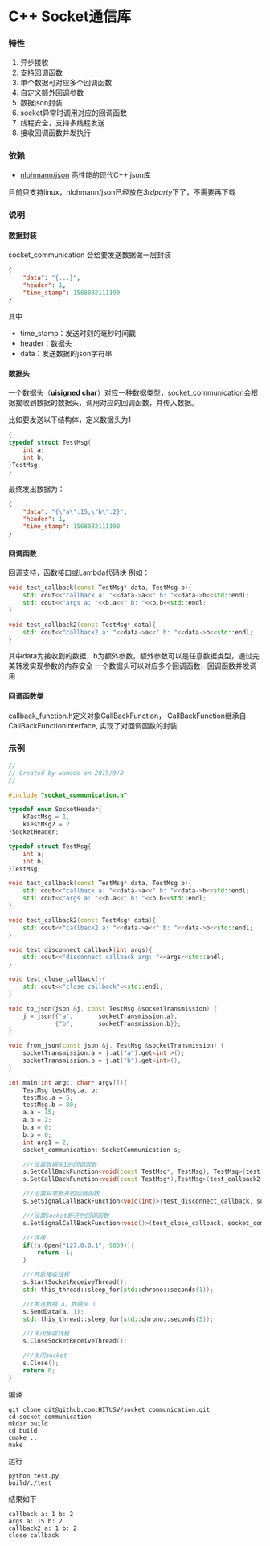 # C++ Socket通信库
### 特性
1. 异步接收
2. 支持回调函数
3. 单个数据可对应多个回调函数
4. 自定义额外回调参数
5. 数据json封装
6. socket异常时调用对应的回调函数
7. 线程安全，支持多线程发送
8. 接收回调函数并发执行

### 依赖
- [nlohmann/json](https://github.com/nlohmann/json "nlohmann/json")  高性能的现代C++ json库

目前只支持linux，nlohmann/json已经放在*3rdparty*下了，不需要再下载

### 说明
#### 数据封装
socket_communication 会给要发送数据做一层封装
```json
{
	"data": "{...}",
	"header": 1,
	"time_stamp": 1568082111190
}
```
其中
- time_stamp：发送时刻的毫秒时间戳
- header：数据头
- data：发送数据的json字符串

####  数据头
一个数据头（**uisigned char**）对应一种数据类型，socket_communication会根据接收到数据的数据头，调用对应的回调函数，并传入数据。

比如要发送以下结构体，定义数据头为1
```cpp
{
typedef struct TestMsg{
    int a;
    int b;
}TestMsg;
}
```
最终发出数据为：
```json
{
	"data": "{\"a\":15,\"b\":2}",
	"header": 1,
	"time_stamp": 1568082111190
}
```
#### 回调函数
回调支持，函数接口或Lambda代码块
例如：
```cpp
void test_callback(const TestMsg* data, TestMsg b){
    std::cout<<"callback a: "<<data->a<<" b: "<<data->b<<std::endl;
    std::cout<<"args a: "<<b.a<<" b: "<<b.b<<std::endl;
}

void test_callback2(const TestMsg* data){
    std::cout<<"callback2 a: "<<data->a<<" b: "<<data->b<<std::endl;
}

```
其中data为接收到的数据，b为额外参数，额外参数可以是任意数据类型，通过完美转发实现参数的内存安全
一个数据头可以对应多个回调函数，回调函数并发调用

#### 回调函数类
callback_function.h定义对象CallBackFunction， CallBackFunction继承自CallBackFunctionInterface, 实现了对回调函数的封装

### 示例
```cpp
//
// Created by wumode on 2019/9/8.
//

#include "socket_communication.h"

typedef enum SocketHeader{
    kTestMsg = 1,
    kTestMsg2 = 2
}SocketHeader;

typedef struct TestMsg{
    int a;
    int b;
}TestMsg;

void test_callback(const TestMsg* data, TestMsg b){
    std::cout<<"callback a: "<<data->a<<" b: "<<data->b<<std::endl;
    std::cout<<"args a: "<<b.a<<" b: "<<b.b<<std::endl;
}

void test_callback2(const TestMsg* data){
    std::cout<<"callback2 a: "<<data->a<<" b: "<<data->b<<std::endl;
}

void test_disconnect_callback(int args){
    std::cout<<"disconnect callback arg: "<<args<<std::endl;
}

void test_close_callback(){
    std::cout<<"close callback"<<std::endl;
}

void to_json(json &j, const TestMsg &socketTransmission) {
    j = json{{"a",       socketTransmission.a},
             {"b",       socketTransmission.b}};
}

void from_json(const json &j, TestMsg &socketTransmission) {
    socketTransmission.a = j.at("a").get<int >();
    socketTransmission.b = j.at("b").get<int>();
}

int main(int argc, char* argv[]){
    TestMsg testMsg,a, b;
    testMsg.a = 5;
    testMsg.b = 80;
    a.a = 15;
    a.b = 2;
    b.a = 0;
    b.b = 0;
    int arg1 = 2;
    socket_communication::SocketCommunication s;

    ///设置数据头1的回调函数
    s.SetCallBackFunction<void(const TestMsg*, TestMsg), TestMsg>(test_callback, kTestMsg, a);
    s.SetCallBackFunction<void(const TestMsg*),TestMsg>(test_callback2, kTestMsg);

    ///设置异常断开的回调函数
    s.SetSignalCallBackFunction<void(int)>(test_disconnect_callback, socket_communication::kSocketAbnormalDisconnection, arg1);

    ///设置Socket断开的回调函数
    s.SetSignalCallBackFunction<void()>(test_close_callback, socket_communication::kSocketClose);

    ///连接
    if(!s.Open("127.0.0.1", 9009)){
        return -1;
    }

    ///开启接收线程
    s.StartSocketReceiveThread();
    std::this_thread::sleep_for(std::chrono::seconds(1));

    ///发送数据 a，数据头 1
    s.SendData(a, 1);
    std::this_thread::sleep_for(std::chrono::seconds(5));

    ///关闭接收线程
    s.CloseSocketReceiveThread();

    ///关闭socket
    s.Close();
    return 0;
}
```

编译
```
git clone git@github.com:HITUSV/socket_communication.git
cd socket_communication
mkdir build
cd build
cmake ..
make
```

运行

```
python test.py
build/./test
```

结果如下

	callback a: 1 b: 2
	args a: 15 b: 2
	callback2 a: 1 b: 2
	close callback